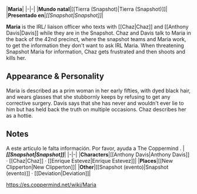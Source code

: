 |**Maria**|
|-|-|
|**Mundo natal**|[[Tierra (Snapshot)\|Tierra (Snapshot)]]|
|**Presentado en**|*[[Snapshot\|Snapshot]]*|

**Maria** is the IRL/ liaison officer who texts with [[Chaz\|Chaz]] and [[Anthony Davis\|Davis]] while they are in the Snapshot. Chaz and Davis talk to Maria in the back of the 42nd precinct, where the snapshot teams and Maria work, to get the information they don't want to ask IRL Maria. When threatening Snapshot Maria for information, Chaz gets frustrated and then shoots and kills her.

## Appearance & Personality
Maria is described as a prim woman in her early fifties, with dyed black hair, and wears glasses that she stubbornly keeps by refusing to get any corrective surgery. Davis says that she has never and wouldn't ever lie to him but has held back the truth on multiple occasions. Chaz describes her as a hottie.

## Notes

A este artículo le falta información. Por favor, ayuda a The Coppermind .
|***[[Snapshot\|Snapshot]]***|
|-|-|
|**Characters**|[[Anthony Davis\|Anthony Davis]] · [[Chaz\|Chaz]] · [[Enrique Estevez\|Enrique Estevez]]|
|**Places**|[[New Clipperton\|New Clipperton]]|
|**Other**|[[Snapshot (evento)\|Snapshot (evento)]] · [[Deviation\|Deviation]]|



https://es.coppermind.net/wiki/Maria